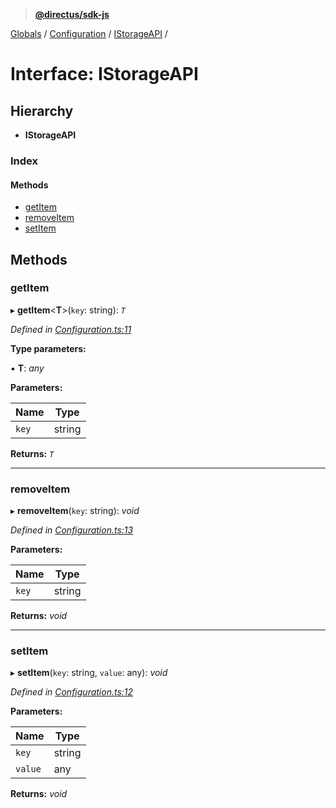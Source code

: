 > **[@directus/sdk-js](../README.md)**

[Globals](../README.md) / [Configuration](../modules/configuration.md) / [IStorageAPI](configuration.istorageapi.md) /

# Interface: IStorageAPI

## Hierarchy

* **IStorageAPI**

### Index

#### Methods

* [getItem](configuration.istorageapi.md#getitem)
* [removeItem](configuration.istorageapi.md#removeitem)
* [setItem](configuration.istorageapi.md#setitem)

## Methods

###  getItem

▸ **getItem**<**T**>(`key`: string): *`T`*

*Defined in [Configuration.ts:11](https://github.com/direcuts/sdk-js/tree/master/Configuration.ts#L11)*

**Type parameters:**

▪ **T**: *any*

**Parameters:**

Name | Type |
------ | ------ |
`key` | string |

**Returns:** *`T`*

___

###  removeItem

▸ **removeItem**(`key`: string): *void*

*Defined in [Configuration.ts:13](https://github.com/direcuts/sdk-js/tree/master/Configuration.ts#L13)*

**Parameters:**

Name | Type |
------ | ------ |
`key` | string |

**Returns:** *void*

___

###  setItem

▸ **setItem**(`key`: string, `value`: any): *void*

*Defined in [Configuration.ts:12](https://github.com/direcuts/sdk-js/tree/master/Configuration.ts#L12)*

**Parameters:**

Name | Type |
------ | ------ |
`key` | string |
`value` | any |

**Returns:** *void*